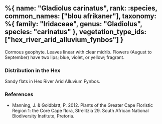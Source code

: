 %{
    name: "Gladiolus carinatus",
    rank: :species,
    common_names: ["blou afrikaner"],
    taxonomy: %{
        family: "Iridaceae",
        genus: "Gladiolus",
        species: "carinatus"
    },
    vegetation_type_ids: ["hex_river_arid_alluvium_fynbos"]
}
---

Cormous geophyte. Leaves linear with clear midrib. Flowers (August to September) have two lips; blue, violet, or yellow; fragrant.

<!-- read more -->

### Distribution in the Hex

Sandy flats in Hex River Arid Alluvium Fynbos.

### References

* Manning, J. & Goldblatt, P. 2012. Plants of the Greater Cape Floristic Region 1: the Core Cape flora, Strelitzia 29. South African National Biodiversity Institute, Pretoria.